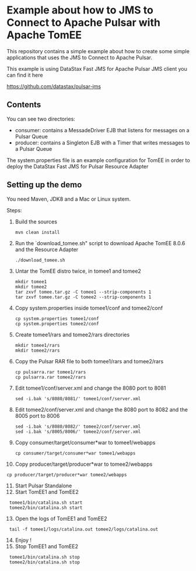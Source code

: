 # Example about how to JMS to Connect to Apache Pulsar with Apache TomEE

This repository contains a simple example about how to create some simple applications
that uses the JMS to Connect to Apache Pulsar.

This example is using DataStax Fast JMS for Apache Pulsar JMS client
you can find it here

https://github.com/datastax/pulsar-jms

## Contents

You can see two directories:
- consumer: contains a MessadeDriver EJB that listens for messages on a Pulsar Queue
- producer: contains a Singleton EJB with a Timer that writes messages to a Pulsar Queue

The system.properties file is an example configuration for TomEE in order to deploy the DataStax Fast JMS for Pulsar Resource Adapter

## Setting up the demo

You need Maven, JDK8 and a Mac or Linux system.

Steps:
1. Build the sources
   ```
   mvn clean install
   ```
2. Run the `download_tomee.sh" script to download Apache TomEE 8.0.6 and the Resource Adapter
   ```
   ./download_tomee.sh
   ```
3. Untar the TomEE distro twice, in tomee1 and tomee2
   ```
   mkdir tomee1
   mkdir tomee2
   tar zxvf tomee.tar.gz -C tomee1 --strip-components 1
   tar zxvf tomee.tar.gz -C tomee2 --strip-components 1
   ```
4. Copy system.properties inside tomee1/conf and tomee2/conf
   ```
   cp system.properties tomee1/conf
   cp system.properties tomee2/conf
   ```
5. Create tomee1/rars and tomee2/rars directories
   ```
   mkdir tomee1/rars
   mkdir tomee2/rars
   ```
6. Copy the Pulsar RAR file to both tomee1/rars and tomee2/rars
   ```
   cp pulsarra.rar tomee1/rars
   cp pulsarra.rar tomee2/rars
   ```
7. Edit tomee1/conf/server.xml and change the 8080 port to 8081
   ```
   sed -i.bak 's/8080/8081/' tomee1/conf/server.xml
   ```
8. Edit tomee2/conf/server.xml and change the 8080 port to 8082 and the 8005 port to 8006
   ```
   sed -i.bak 's/8080/8082/' tomee2/conf/server.xml
   sed -i.bak 's/8005/8006/' tomee2/conf/server.xml
   ```
9. Copy consumer/target/consumer*war to tomee1/webapps
   ```
   cp consumer/target/consumer*war tomee1/webapps
   ```
10. Copy producer/target/producer*war to tomee2/webapps
   ```
   cp producer/target/producer*war tomee2/webapps
   ```
11. Start Pulsar Standalone
12. Start TomEE1 and TomEE2
   ```
    tomee1/bin/catalina.sh start
    tomee2/bin/catalina.sh start
   ```
13. Open the logs of TomEE1 and TomEE2 
   ```
    tail -f tomee1/logs/catalina.out tomee2/logs/catalina.out
   ```
14. Enjoy !
15. Stop TomEE1 and TomEE2
   ```
    tomee1/bin/catalina.sh stop
    tomee2/bin/catalina.sh stop
   ```
